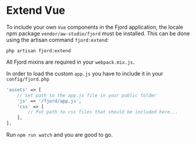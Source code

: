 # Extend Vue

To include your own `Vue` components in the Fjord application, the locale npm package `vendor/aw-studio/fjord` must be installed. This can be done using the artisan command `fjord:extend`:

```shell
php artisan fjord:extend
```

All Fjord mixins are required in your `webpack.mix.js`.

In order to load the custom `app.js` you have to include it in your `config/fjord.php`

```php
'assets' => [
    // Set path to the app.js file in your public folder
    'js' => '/fjord/app.js',
    'css' => [
        // Put path to css files that should be included here...
    ],
],
```

Run `npm run watch` and you are good to go.
